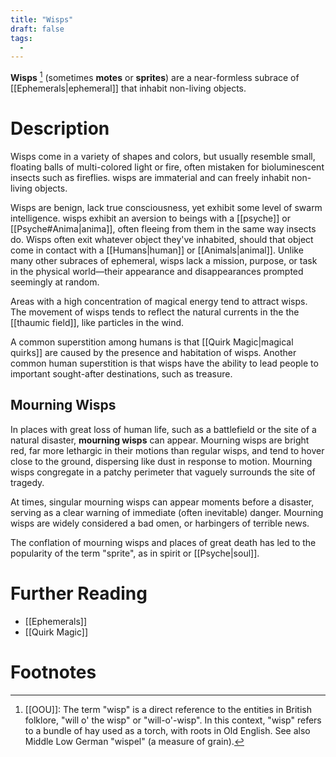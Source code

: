 ```yaml
---
title: "Wisps"
draft: false
tags:
  - 
---
```


**Wisps** [^wisp] (sometimes **motes** or **sprites**) are a near-formless subrace of [[Ephemerals|ephemeral]] that inhabit non-living objects. 

# Description
Wisps come in a variety of shapes and colors, but usually resemble small, floating balls of multi-colored light or fire, often mistaken for bioluminescent insects such as fireflies. wisps are immaterial and can freely inhabit non-living objects. 

Wisps are benign, lack true consciousness, yet exhibit some level of swarm intelligence. wisps exhibit an aversion to beings with a [[psyche]] or [[Psyche#Anima|anima]], often fleeing from them in the same way insects do. Wisps often exit whatever object they've inhabited, should that object come in contact with a [[Humans|human]] or [[Animals|animal]]. Unlike many other subraces of ephemeral, wisps lack a mission, purpose, or task in the physical world—their appearance and disappearances prompted seemingly at random.

Areas with a high concentration of magical energy tend to attract wisps. The movement of wisps tends to reflect the natural currents in the the [[thaumic field]], like particles in the wind.

A common superstition among humans is that [[Quirk Magic|magical quirks]] are caused by the presence and habitation of wisps. Another common human superstition is that wisps have the ability to lead people to important sought-after destinations, such as treasure.

## Mourning Wisps
In places with great loss of human life, such as a battlefield or the site of a natural disaster, **mourning wisps** can appear. Mourning wisps are bright red, far more lethargic in their motions than regular wisps, and tend to hover close to the ground, dispersing like dust in response to motion. Mourning wisps congregate in a patchy perimeter that vaguely surrounds the site of tragedy. 

At times, singular mourning wisps can appear moments before a disaster, serving as a clear warning of immediate (often inevitable) danger. Mourning wisps are widely considered a bad omen, or harbingers of terrible news.

The conflation of mourning wisps and places of great death has led to the popularity of the term "sprite", as in spirit or [[Psyche|soul]].
 
# Further Reading
- [[Ephemerals]]
- [[Quirk Magic]]

# Footnotes
[^wisp]: [[OOU]]: The term "wisp" is a direct reference to the entities in British folklore, "will o' the wisp" or "will-o'-wisp". In this context, "wisp" refers to a bundle of hay used as a torch, with roots in Old English. See also Middle Low German "wispel" (a measure of grain).